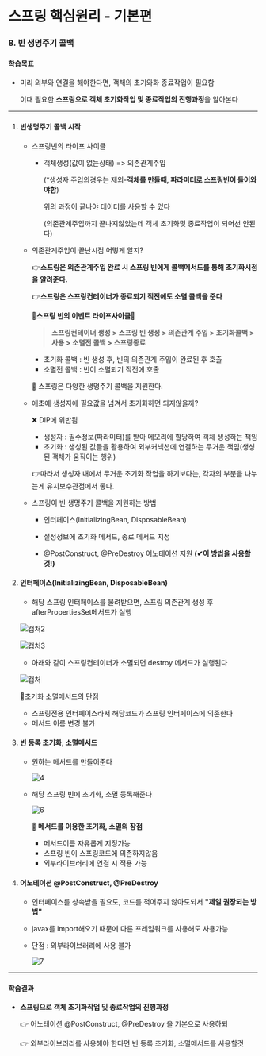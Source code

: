 # 스프링 핵심원리 - 기본편

### 8.  빈 생명주기 콜백 

#### 학습목표

- 미리 외부와 연결을 해야한다면, 객체의 초기와화 종료작업이 필요함

  이때 필요한 **스프링으로 객체 초기화작업 및 종료작업의 진행과정**을 알아본다


------

1. #### 빈생명주기 콜백 시작

   - 스프링빈의 라이프 사이클

     - 객체생성(값이 없는상태) => 의존관계주입 

       (*생성자 주입의경우는 제외-**객체를 만들때, 파라미터로 스프링빈이 들어와야함**)

       위의 과정이 끝나야 데이터를 사용할 수 있다

       (의존관계주입까지 끝나지않았는데 객체 초기화및 종료작업이 되어선 안된다)

       

   - 의존관계주입이 끝난시점 어떻게 알지?

     👉**스프링은 의존관계주입 완료 시 스프링 빈에게 콜백메서드를 통해 초기화시점을 알려준다.**

     👉**스프링은 스프링컨테이너가 종료되기 직전에도 소멸 콜백을 준다**

     

     **🔰스프링 빈의 이벤트 라이프사이클🔰**

     > **스프링컨테이너 생성 > 스프링 빈 생성 > 의존관계 주입 > 초기화콜백 > 사용 > 소멸전 콜백 > 스프링종료**

     - 초기화 콜백 : 빈 생성 후, 빈의 의존관계 주입이 완료된 후 호출
     - 소멸전 콜백 : 빈이 소멸되기 직전에 호출

     📌 스프링은 다양한 생명주기 콜백을 지원한다.

     

   - 애초에 생성자에 필요값을 넘겨서 초기화하면 되지않을까?

     ❌ DIP에 위반됨 

      - 생성자 : 필수정보(파라미터)를 받아 메모리에 할당하여 객체 생성하는 책임
      - 초기화 : 생성된 값들을 활용하여 외부커넥션에 연결하는 무거운 책임(생성된 객체가 움직이는 행위)

     👉따라서 생성자 내에서 무거운 초기화 작업을 하기보다는, 각자의 부분을 나누는게 유지보수관점에서 좋다.

     

   - 스프링이 빈 생명주기 콜백을 지원하는 방법

     - 인터페이스(InitializingBean, DisposableBean)

     - 설정정보에 초기화 메서드, 종료 메서드 지정

     - @PostConstruct, @PreDestroy 어노테이션 지원 **(✔이 방법을 사용할 것!)**

       


2. #### 인터페이스(InitializingBean, DisposableBean)

   - 해당 스프링 인터페이스를 물려받으면, 스프링 의존관계 생성 후 afterPropertiesSet메서드가 실행

   ![캡처2](https://user-images.githubusercontent.com/68681443/128461952-cbb80b6b-d512-47c7-ba97-49e2dc0891bc.PNG)

   ![캡처3](https://user-images.githubusercontent.com/68681443/128461955-fdf2f60b-5afe-4914-9f90-954ec54af5af.PNG)

   - 아래와 같이 스프링컨테이너가 소멸되면 destroy 메서드가 실행된다

   ![캡처](https://user-images.githubusercontent.com/68681443/128461728-dd65de12-d0ca-48bb-ad6f-9fc86c68cd63.PNG)

   📌초기화 소멸메서드의 단점

    - 스프링전용 인터페이스라서 해당코드가 스프링 인터페이스에 의존한다
    - 메서드 이름 변경 불가

   

3. #### 빈 등록 초기화, 소멸메서드

   - 원하는 메서드를 만들어준다

     ![4](https://user-images.githubusercontent.com/68681443/128463804-893a5f08-f310-4a31-b4c3-99ff763e0343.PNG)

   - 해당 스프링 빈에 초기화, 소멸 등록해준다

     ![6](https://user-images.githubusercontent.com/68681443/128463807-52f1cf13-5c67-4f63-9440-d84fe895ddc3.png)

     

     **📌 메서드를 이용한 초기화, 소멸의 장점**

     - 메서드이름 자유롭게 지정가능
     - 스프링 빈이 스프링코드에 의존하지않음
     - 외부라이브러리에 연결 시 적용 가능

   

4. #### 어노테이션 @PostConstruct, @PreDestroy  

   - 인터페이스를 상속받을 필요도, 코드를 적어주지 않아도되서 **"제일 권장되는 방법"**

   - javax를 import해오기 때문에 다른 프레임워크를 사용해도 사용가능

   - 단점 : 외부라이브러리에 사용 불가

     ![7](https://user-images.githubusercontent.com/68681443/128464828-62df2868-2830-40e5-aec1-9652582e6c1c.png)



------

#### 학습결과

- **스프링으로 객체 초기화작업 및 종료작업의 진행과정**

  👉 어노테이션 @PostConstruct, @PreDestroy  을 기본으로 사용하되

  👉 외부라이브러리를 사용해야 한다면 빈 등록 초기화, 소멸메서드를 사용할것

